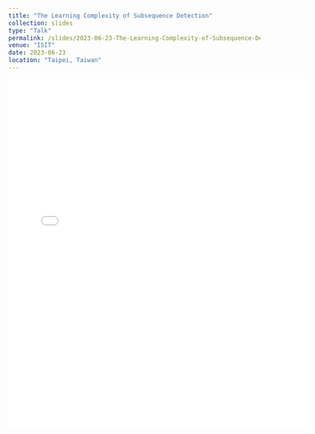 ```yaml
---
title: "The Learning Complexity of Subsequence Detection"
collection: slides
type: "Talk"
permalink: /slides/2023-06-23-The-Learning-Complexity-of-Subsequence-Detection
venue: "ISIT"
date: 2023-06-23
location: "Taipei, Taiwan"
---
```


<embed src="{{ site.baseurl }}/files/subsequence_slides.pdf" width="600" height="700" type='application/pdf'>


